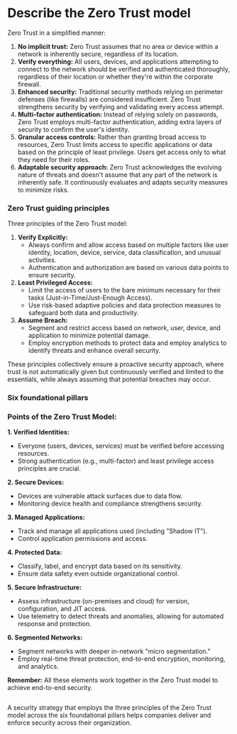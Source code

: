 # Describe the Zero Trust model

Zero Trust in a simplified manner:

1. **No implicit trust:** Zero Trust assumes that no area or device within a network is inherently secure, regardless of its location.
2. **Verify everything:** All users, devices, and applications attempting to connect to the network should be verified and authenticated thoroughly, regardless of their location or whether they're within the corporate firewall.
3. **Enhanced security:** Traditional security methods relying on perimeter defenses (like firewalls) are considered insufficient. Zero Trust strengthens security by verifying and validating every access attempt.
4. **Multi-factor authentication:** Instead of relying solely on passwords, Zero Trust employs multi-factor authentication, adding extra layers of security to confirm the user's identity.
5. **Granular access controls:** Rather than granting broad access to resources, Zero Trust limits access to specific applications or data based on the principle of least privilege. Users get access only to what they need for their roles.
6. **Adaptable security approach:** Zero Trust acknowledges the evolving nature of threats and doesn't assume that any part of the network is inherently safe. It continuously evaluates and adapts security measures to minimize risks.

### Zero Trust guiding principles <a href="#zero-trust-guiding-principles" id="zero-trust-guiding-principles"></a>

Three principles of the Zero Trust model:

1. **Verify Explicitly:**
   * Always confirm and allow access based on multiple factors like user identity, location, device, service, data classification, and unusual activities.
   * Authentication and authorization are based on various data points to ensure security.
2. **Least Privileged Access:**
   * Limit the access of users to the bare minimum necessary for their tasks (Just-in-Time/Just-Enough Access).
   * Use risk-based adaptive policies and data protection measures to safeguard both data and productivity.
3. **Assume Breach:**
   * Segment and restrict access based on network, user, device, and application to minimize potential damage.
   * Employ encryption methods to protect data and employ analytics to identify threats and enhance overall security.

These principles collectively ensure a proactive security approach, where trust is not automatically given but continuously verified and limited to the essentials, while always assuming that potential breaches may occur.

### Six foundational pillars <a href="#six-foundational-pillars" id="six-foundational-pillars"></a>

### &#x20;Points of the Zero Trust Model:

**1. Verified Identities:**

* Everyone (users, devices, services) must be verified before accessing resources.
* Strong authentication (e.g., multi-factor) and least privilege access principles are crucial.

**2. Secure Devices:**

* Devices are vulnerable attack surfaces due to data flow.
* Monitoring device health and compliance strengthens security.

**3. Managed Applications:**

* Track and manage all applications used (including "Shadow IT").
* Control application permissions and access.

**4. Protected Data:**

* Classify, label, and encrypt data based on its sensitivity.
* Ensure data safety even outside organizational control.

**5. Secure Infrastructure:**

* Assess infrastructure (on-premises and cloud) for version, configuration, and JIT access.
* Use telemetry to detect threats and anomalies, allowing for automated response and protection.

**6. Segmented Networks:**

* Segment networks with deeper in-network "micro segmentation."
* Employ real-time threat protection, end-to-end encryption, monitoring, and analytics.

**Remember:** All these elements work together in the Zero Trust model to achieve end-to-end security.

<figure><img src="https://learn.microsoft.com/en-us/training/wwl-sci/describe-security-concepts-methodologies/media/2-zero-trust-pillars-v2.png" alt=""><figcaption></figcaption></figure>

A security strategy that employs the three principles of the Zero Trust model across the six foundational pillars helps companies deliver and enforce security across their organization.
